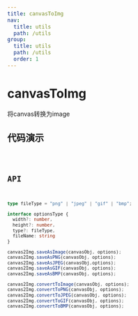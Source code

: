 ```yaml
---
title: canvasToImg
nav:
  title: utils
  path: /utils
group:
  title: utils
  path: /utils
  order: 1
---
```


# canvasToImg
将canvas转换为image

## 代码演示

<code hideActions='["CSB", "EXTERNAL"]' src="./demo/index.jsx" />


## API
```ts
type fileType = "png" | "jpeg" | "gif" | "bmp";

interface optionsType {
  width?: number,
  height?: number,
  type?: fileType,
  fileName: string
}

canvas2Img.saveAsImage(canvasObj, options);
canvas2Img.saveAsPNG(canvasObj, options);
canvas2Img.saveAsJPEG(canvasObj,options);
canvas2Img.saveAsGIF(canvasObj, options);
canvas2Img.saveAsBMP(canvasObj, options);

canvas2Img.convertToImage(canvasObj, options);
canvas2Img.convertToPNG(canvasObj, options);
canvas2Img.convertToJPEG(canvasObj, options);
canvas2Img.convertToGIF(canvasObj, options);
canvas2Img.convertToBMP(canvasObj, options);
```
